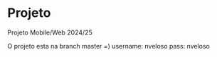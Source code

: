 # Projeto
Projeto Mobile/Web 2024/25


O projeto esta na branch master =)
username: nveloso
pass: nveloso
